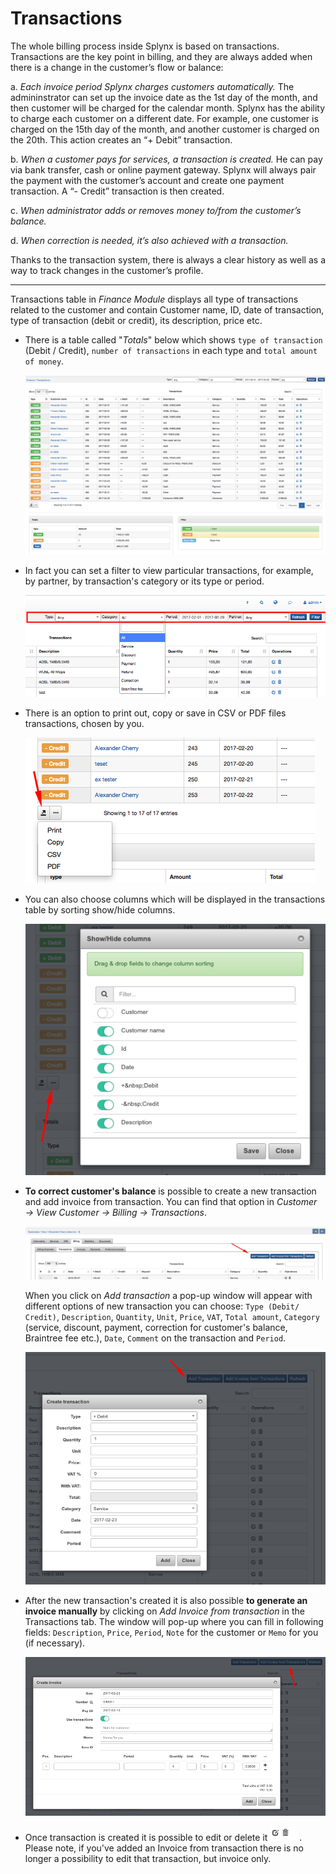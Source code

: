 Transactions
============

The whole billing process inside Splynx is based on transactions. Transactions are the key point in billing, and they are always added when there is a change in the customer’s flow or balance:

a. _Each invoice period Splynx charges customers automatically._ The admininstrator can set up the invoice date as the 1st day of the month, and then customer will be charged for the calendar month.
Splynx has the ability to charge each customer on a different date. For example, one customer is charged on the 15th day of the month, and another customer is charged on the 20th. This action creates an “+ Debit” transaction.

b. _When a customer pays for services, a transaction is created._ He can pay via bank transfer, cash or online payment gateway. Splynx will always pair the payment with the customer’s account and create one payment transaction. A “- Credit” transaction is then created.

c. _When administrator adds or removes money to/from the customer’s balance._

d. _When correction is needed, it’s also achieved with a transaction._

Thanks to the transaction system, there is always a clear history as well as a way to track changes in the customer’s profile.

---

Transactions table in _Finance Module_ displays all type of transactions related to the customer and contain Customer name, ID, date of transaction, type of transaction (debit or credit), its description, price etc.

* There is a table called "_Totals_" below which shows `type of transaction` (Debit / Credit), `number of transactions` in each type and `total amount of money`.

  ![Transactions](./transactions.png?w=300)

* In fact you can set a filter to view particular transactions, for example, by partner, by transaction's category or its type or period.

  ![Filters](./filters.png?w=300)

* There is an option to print out, copy or save in CSV or PDF files transactions, chosen by you.

  ![Buttons](./print.png?w=300)

* You can also choose columns which will be displayed in the transactions table by sorting show/hide columns.

  ![Columns](./columns.png?w=300)

* **To correct customer's balance** is possible to create a new transaction and add invoice from transaction. You can find that option in _Customer → View Customer → Billing → Transactions_.

  ![Add transaction](./add_transaction.png?w=300)

  When you click on _Add transaction_ a pop-up window will appear with different options of new transaction you can choose: `Type (Debit/ Credit)`, `Description`, `Quantity`, `Unit`, `Price`, `VAT`, `Total amount`, `Category` (service, discount, payment, correction for customer's balance, Braintree fee etc.), `Date`, `Comment` on the transaction and `Period`.

  ![Add transaction form](./create_transaction_form.png?w=300)

* After the new transaction's created it is also possible **to generate an invoice manually** by clicking on _Add Invoice from transaction_ in the Transactions tab. The window will pop-up where you can fill in following fields: `Description`, `Price`, `Period`, `Note` for the customer or `Memo` for you (if necessary).

  ![Create invoice](./create_invoice.png?w=300)

* Once transaction is created it is possible to edit or delete it <icon class="image-icon">![Buttons](./small_buttons.png)</icon> . Please note, if you've added an Invoice from transaction there is no longer a possibility to edit that transaction, but invoice only.   
